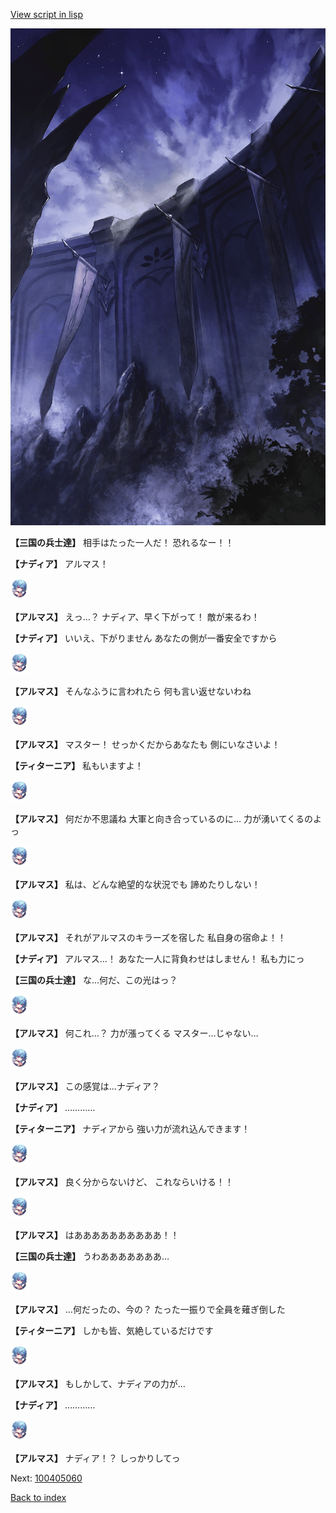[View script in lisp](../scripts/100405053.txt)

![101_south_wall.png](../images/backgrounds/101_south_wall.png)

**【三国の兵士達】**
相手はたった一人だ！
恐れるなー！！

**【ナディア】**
アルマス！

<img src="../images/units/3103811.png" alt="3103811.png" height="34"/>

**【アルマス】**
えっ…？
ナディア、早く下がって！
敵が来るわ！

**【ナディア】**
いいえ、下がりません
あなたの側が一番安全ですから

<img src="../images/units/3103811.png" alt="3103811.png" height="34"/>

**【アルマス】**
そんなふうに言われたら
何も言い返せないわね

<img src="../images/units/3103811.png" alt="3103811.png" height="34"/>

**【アルマス】**
マスター！
せっかくだからあなたも
側にいなさいよ！

**【ティターニア】**
私もいますよ！

<img src="../images/units/3103811.png" alt="3103811.png" height="34"/>

**【アルマス】**
何だか不思議ね
大軍と向き合っているのに…
力が湧いてくるのよっ

<img src="../images/units/3103811.png" alt="3103811.png" height="34"/>

**【アルマス】**
私は、どんな絶望的な状況でも
諦めたりしない！

<img src="../images/units/3103811.png" alt="3103811.png" height="34"/>

**【アルマス】**
それがアルマスのキラーズを宿した
私自身の宿命よ！！

**【ナディア】**
アルマス…！
あなた一人に背負わせはしません！
私も力にっ

**【三国の兵士達】**
な…何だ、この光はっ？

<img src="../images/units/3103811.png" alt="3103811.png" height="34"/>

**【アルマス】**
何これ…？
力が漲ってくる
マスター…じゃない…

<img src="../images/units/3103811.png" alt="3103811.png" height="34"/>

**【アルマス】**
この感覚は…ナディア？

**【ナディア】**
…………

**【ティターニア】**
ナディアから
強い力が流れ込んできます！

<img src="../images/units/3103811.png" alt="3103811.png" height="34"/>

**【アルマス】**
良く分からないけど、
これならいける！！

<img src="../images/units/3103811.png" alt="3103811.png" height="34"/>

**【アルマス】**
はああああああああああ！！

**【三国の兵士達】**
うわあああああああ…

<img src="../images/units/3103811.png" alt="3103811.png" height="34"/>

**【アルマス】**
…何だったの、今の？
たった一振りで全員を薙ぎ倒した

**【ティターニア】**
しかも皆、気絶しているだけです

<img src="../images/units/3103811.png" alt="3103811.png" height="34"/>

**【アルマス】**
もしかして、ナディアの力が…

**【ナディア】**
…………

<img src="../images/units/3103811.png" alt="3103811.png" height="34"/>

**【アルマス】**
ナディア！？
しっかりしてっ

Next: [100405060](100405060.md)

[Back to index](index.md)
